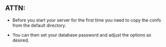 ## ATTN:

* Before you start your server for the first time you need to copy the confs from the default directory.

* You can then set your database password and adjust the options as desired.

